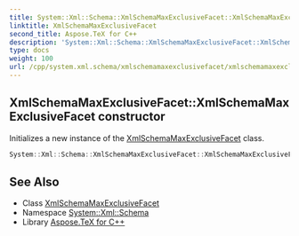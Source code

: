 ```yaml
---
title: System::Xml::Schema::XmlSchemaMaxExclusiveFacet::XmlSchemaMaxExclusiveFacet constructor
linktitle: XmlSchemaMaxExclusiveFacet
second_title: Aspose.TeX for C++
description: 'System::Xml::Schema::XmlSchemaMaxExclusiveFacet::XmlSchemaMaxExclusiveFacet constructor. Initializes a new instance of the XmlSchemaMaxExclusiveFacet class in C++.'
type: docs
weight: 100
url: /cpp/system.xml.schema/xmlschemamaxexclusivefacet/xmlschemamaxexclusivefacet/
---
```

## XmlSchemaMaxExclusiveFacet::XmlSchemaMaxExclusiveFacet constructor


Initializes a new instance of the [XmlSchemaMaxExclusiveFacet](../) class.

```cpp
System::Xml::Schema::XmlSchemaMaxExclusiveFacet::XmlSchemaMaxExclusiveFacet()
```

## See Also

* Class [XmlSchemaMaxExclusiveFacet](../)
* Namespace [System::Xml::Schema](../../)
* Library [Aspose.TeX for C++](../../../)
